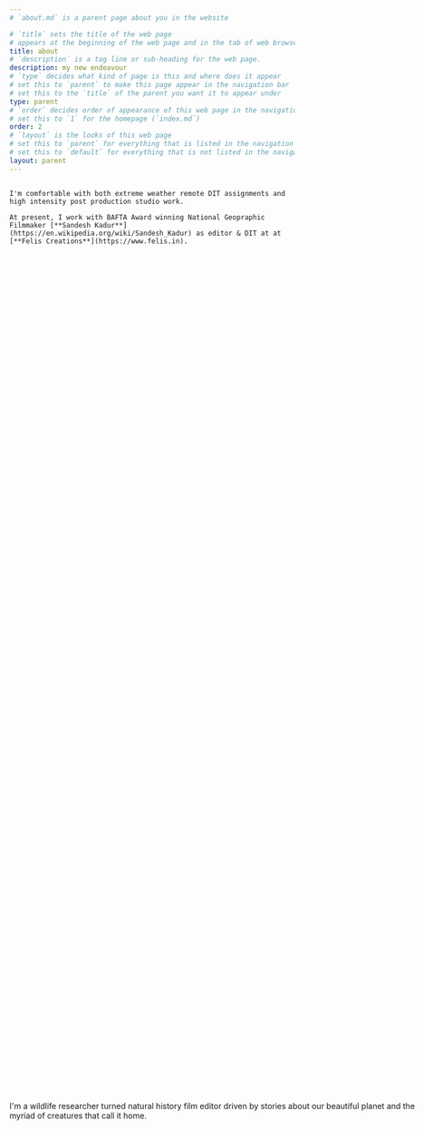```yaml
---
# `about.md` is a parent page about you in the website

# `title` sets the title of the web page
# appears at the beginning of the web page and in the tab of web browsers
title: about
# `description` is a tag line or sub-heading for the web page.
description: my new endeavour
# `type` decides what kind of page is this and where does it appear
# set this to `parent` to make this page appear in the navigation bar
# set this to the `title` of the parent you want it to appear under
type: parent
# `order` decides order of appearance of this web page in the navigation bar
# set this to `1` for the homepage (`index.md`)
order: 2
# `layout` is the looks of this web page
# set this to `parent` for everything that is listed in the navigation bar
# set this to `default` for everything that is not listed in the navigation bar
layout: parent
---
```


[//]: # (I wanted this text centered so here is a hack using kramdown blocks.)

<div class="one-half column">
  <img class="lozad u-max-full-width" data-src="https://static.wixstatic.com/media/17e143_a5434d885d89403881560c710c67a3ad~mv2.jpg/v1/crop/x_435,y_929,w_3006,h_3946/fill/w_606,h_796,al_c,q_85,usm_0.66_1.00_0.01,enc_auto/20240201_FC_A6700_001_BLR_VM_0133-min.jpg">
</div>
<div class="one-half column">
  <p class="u-max-full-width" markdown="1" style="position: absolute; transform: translateY(-50%); top:50%;">
    I'm a wildlife researcher turned natural history film editor driven by stories about our beautiful planet and the myriad of creatures that call it home.

    I'm comfortable with both extreme weather remote DIT assignments and high intensity post production studio work.

    At present, I work with BAFTA Award winning National Geopraphic Filmmaker [**Sandesh Kadur**](https://en.wikipedia.org/wiki/Sandesh_Kadur) as editor & DIT at at [**Felis Creations**](https://www.felis.in).
  </p>
</div>
